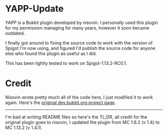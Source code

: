 # YAPP-Update

YAPP is a Bukkit plugin developed by nisovin. I personally used this plugin for my permission managing for many years, however it soon became outdated.

I finally got around to fixing the source code to work with the version of Spigot I'm now using, and figured I'd publish the source code for anyone else who found this plugin as useful as I did.

This has been lightly tested to work on Spigot-1.13.2-RC0.1.

# Credit

Nisovin wrote pretty much all of the code here, I just modified it to work again.
Here's the [original dev.bukkit.org project page](https://dev.bukkit.org/projects/yapp).

---

I'm bad at writing README files so here's the TL;DR, all credit for the original plugin goes to nisovin, I updated the plugin from MC 1.6.2 (v 1.4) to MC 1.13.2 (v 1.4.1). 
